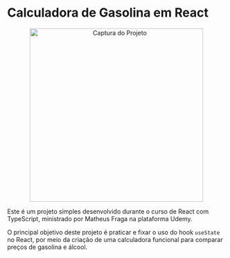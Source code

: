 # Calculadora de Gasolina em React

<p align="center">
  <img src="https://github.com/user-attachments/assets/69f643b3-cc73-4a2c-b1b0-2a81dec53b5c" alt="Captura do Projeto" width="400"/>
</p>

Este é um projeto simples desenvolvido durante o curso de React com TypeScript, ministrado por Matheus Fraga na plataforma Udemy.

O principal objetivo deste projeto é praticar e fixar o uso do hook `useState` no React, por meio da criação de uma calculadora funcional para comparar preços de gasolina e álcool.
